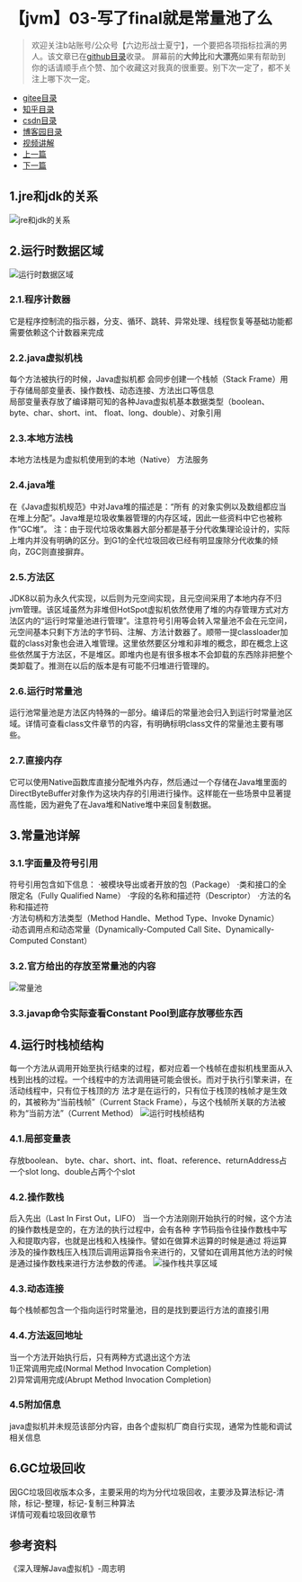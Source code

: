 # 【jvm】03-写了final就是常量池了么
> 欢迎关注b站账号/公众号【六边形战士夏宁】，一个要把各项指标拉满的男人。该文章已在[github目录](https://github.com/edanlx/SealBook)收录。
屏幕前的**大帅比**和**大漂亮**如果有帮助到你的话请顺手点个赞、加个收藏这对我真的很重要。别下次一定了，都不关注上哪下次一定。
* [gitee目录](https://gitee.com/seal_li/SealBook)
* [知乎目录](https://zhuanlan.zhihu.com/p/338222208)
* [csdn目录](https://blog.csdn.net/seal_li/article/details/111415366)
* [博客园目录](https://www.cnblogs.com/sealLee/articles/14748368.html)
* [视频讲解](https://www.bilibili.com/video/BV1Sz4y1f7FB/)
* [上一篇](./02myclassLoader.md)
* [下一篇](./04clazz.md)

## 1.jre和jdk的关系
![jre和jdk的关系](http://seal_li.gitee.io/sealbook/pic/jvm_jv_JDKwithJRE.png)
## 2.运行时数据区域
![运行时数据区域](http://seal_li.gitee.io/sealbook/pic/jvm_jv_runtiemDataArea.jpg)
### 2.1.程序计数器
它是程序控制流的指示器，分支、循环、跳转、异常处理、线程恢复等基础功能都需要依赖这个计数器来完成
### 2.2.java虚拟机栈
每个方法被执行的时候，Java虚拟机都 会同步创建一个栈帧（Stack Frame）用于存储局部变量表、操作数栈、动态连接、方法出口等信息  
局部变量表存放了编译期可知的各种Java虚拟机基本数据类型（boolean、byte、char、short、int、 float、long、double）、对象引用
### 2.3.本地方法栈
本地方法栈是为虚拟机使用到的本地（Native） 方法服务
### 2.4.java堆
在《Java虚拟机规范》中对Java堆的描述是：“所有 的对象实例以及数组都应当在堆上分配”。Java堆是垃圾收集器管理的内存区域，因此一些资料中它也被称作“GC堆”。
注：由于现代垃圾收集器大部分都是基于分代收集理论设计的，实际上堆内并没有明确的区分。到G1的全代垃圾回收已经有明显废除分代收集的倾向，ZGC则直接摒弃。
### 2.5.方法区
JDK8以前为永久代实现，以后则为元空间实现，且元空间采用了本地内存不归jvm管理。该区域虽然为非堆但HotSpot虚拟机依然使用了堆的内存管理方式对方法区内的“运行时常量池进行管理”。注意符号引用等会转入常量池不会在元空间，元空间基本只剩下方法的字节码、注解、方法计数器了。顺带一提classloader加载的class对象也会进入堆管理。这里依然要区分堆和非堆的概念，即在概念上这些依然属于方法区，不是堆区。即堆内也是有很多根本不会卸载的东西除非把整个类卸载了。推测在以后的版本是有可能不归堆进行管理的。
<!--https://www.cnblogs.com/duanxz/p/3728737.html-->
### 2.6.运行时常量池
运行池常量池是方法区内特殊的一部分。编译后的常量池会归入到运行时常量池区域。详情可查看class文件章节的内容，有明确标明class文件的常量池主要有哪些。
### 2.7.直接内存
它可以使用Native函数库直接分配堆外内存，然后通过一个存储在Java堆里面的 DirectByteBuffer对象作为这块内存的引用进行操作。这样能在一些场景中显著提高性能，因为避免了在Java堆和Native堆中来回复制数据。 

## 3.常量池详解
### 3.1.字面量及符号引用
符号引用包含如下信息：
·被模块导出或者开放的包（Package） 
·类和接口的全限定名（Fully Qualified Name）
·字段的名称和描述符（Descriptor）
·方法的名称和描述符   
·方法句柄和方法类型（Method Handle、Method Type、Invoke Dynamic）  
·动态调用点和动态常量（Dynamically-Computed Call Site、Dynamically-Computed Constant）  

### 3.2.官方给出的存放至常量池的内容
![常量池](http://seal_li.gitee.io/sealbook/pic/jvm_jv_ConstantPoolType.jpg)
### 3.3.javap命令实际查看Constant Pool到底存放哪些东西
## 4.运行时栈桢结构
每一个方法从调用开始至执行结束的过程，都对应着一个栈帧在虚拟机栈里面从入栈到出栈的过程。一个线程中的方法调用链可能会很长。而对于执行引擎来讲，在活动线程中，只有位于栈顶的方 法才是在运行的，只有位于栈顶的栈帧才是生效的，其被称为“当前栈帧”（Current Stack Frame），与这个栈帧所关联的方法被称为“当前方法”（Current Method）
![运行时栈桢结构](http://seal_li.gitee.io/sealbook/pic/jvm_jv_stackFrame.jpg)
### 4.1.局部变量表
存放boolean、 byte、char、short、int、float、reference、returnAddress占一个slot
long、double占两个个slot
### 4.2.操作数栈
后入先出（Last In First Out，LIFO） 
当一个方法刚刚开始执行的时候，这个方法的操作数栈是空的，在方法的执行过程中，会有各种 字节码指令往操作数栈中写入和提取内容，也就是出栈和入栈操作。譬如在做算术运算的时候是通过 将运算涉及的操作数栈压入栈顶后调用运算指令来进行的，又譬如在调用其他方法的时候是通过操作数栈来进行方法参数的传递。
![操作栈共享区域](http://seal_li.gitee.io/sealbook/pic/jvm_jv_StackFrameDataShare.jpg)

### 4.3.动态连接
每个栈帧都包含一个指向运行时常量池，目的是找到要运行方法的直接引用
### 4.4.方法返回地址
当一个方法开始执行后，只有两种方式退出这个方法  
1)正常调用完成(Normal Method Invocation Completion)  
2)异常调用完成(Abrupt Method Invocation Completion)  
### 4.5附加信息
java虚拟机并未规范该部分内容，由各个虚拟机厂商自行实现，通常为性能和调试相关信息
## 6.GC垃圾回收
因GC垃圾回收版本众多，主要采用的均为分代垃圾回收，主要涉及算法标记-清除，标记-整理，标记-复制三种算法  
详情可观看垃圾回收章节

## 参考资料
《深入理解Java虚拟机》-周志明